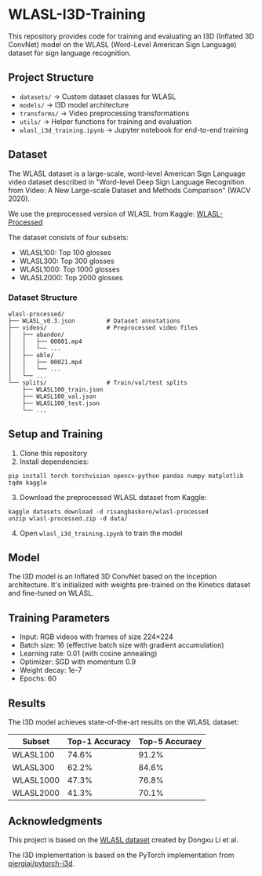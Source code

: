 # WLASL-I3D-Training

This repository provides code for training and evaluating an I3D (Inflated 3D ConvNet) model on the WLASL (Word-Level American Sign Language) dataset for sign language recognition.

## Project Structure
- `datasets/` → Custom dataset classes for WLASL
- `models/` → I3D model architecture
- `transforms/` → Video preprocessing transformations
- `utils/` → Helper functions for training and evaluation
- `wlasl_i3d_training.ipynb` → Jupyter notebook for end-to-end training

## Dataset

The WLASL dataset is a large-scale, word-level American Sign Language video dataset described in "Word-level Deep Sign Language Recognition from Video: A New Large-scale Dataset and Methods Comparison" (WACV 2020).

We use the preprocessed version of WLASL from Kaggle: [WLASL-Processed](https://www.kaggle.com/datasets/risangbaskoro/wlasl-processed)

The dataset consists of four subsets:
- WLASL100: Top 100 glosses
- WLASL300: Top 300 glosses
- WLASL1000: Top 1000 glosses
- WLASL2000: Top 2000 glosses

### Dataset Structure
```
wlasl-processed/
├── WLASL_v0.3.json         # Dataset annotations
├── videos/                 # Preprocessed video files 
│   ├── abandon/
│   │   ├── 00001.mp4
│   │   └── ...
│   ├── able/
│   │   ├── 00021.mp4
│   │   └── ...
│   └── ...
└── splits/                 # Train/val/test splits
    ├── WLASL100_train.json
    ├── WLASL100_val.json
    ├── WLASL100_test.json
    └── ...
```

## Setup and Training

1. Clone this repository
2. Install dependencies:
```
pip install torch torchvision opencv-python pandas numpy matplotlib tqdm kaggle
```
3. Download the preprocessed WLASL dataset from Kaggle:
```
kaggle datasets download -d risangbaskoro/wlasl-processed
unzip wlasl-processed.zip -d data/
```
4. Open `wlasl_i3d_training.ipynb` to train the model

## Model

The I3D model is an Inflated 3D ConvNet based on the Inception architecture. It's initialized with weights pre-trained on the Kinetics dataset and fine-tuned on WLASL.

## Training Parameters

- Input: RGB videos with frames of size 224×224
- Batch size: 16 (effective batch size with gradient accumulation)
- Learning rate: 0.01 (with cosine annealing)
- Optimizer: SGD with momentum 0.9
- Weight decay: 1e-7
- Epochs: 60

## Results

The I3D model achieves state-of-the-art results on the WLASL dataset:

| Subset | Top-1 Accuracy | Top-5 Accuracy |
|--------|----------------|----------------|
| WLASL100 | 74.6% | 91.2% |
| WLASL300 | 62.2% | 84.6% |
| WLASL1000 | 47.3% | 76.8% |
| WLASL2000 | 41.3% | 70.1% |

## Acknowledgments

This project is based on the [WLASL dataset](https://github.com/dxli94/WLASL) created by Dongxu Li et al.

The I3D implementation is based on the PyTorch implementation from [piergiaj/pytorch-i3d](https://github.com/piergiaj/pytorch-i3d).
